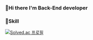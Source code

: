 
### 👋Hi there I'm Back-End developer

### 💫Skill

[![Solved.ac
프로필](http://mazassumnida.wtf/api/generate_badge?boj={axm0219})](https://solved.ac/{axm0219})

